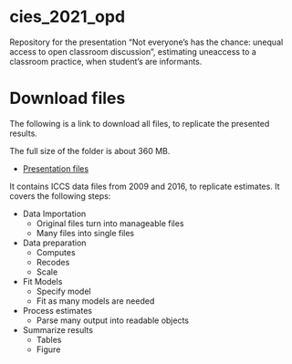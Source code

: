 
# cies\_2021\_opd

Repository for the presentation “Not everyone’s has the chance: unequal
access to open classroom discussion”, estimating uneaccess to a
classroom practice, when student’s are informants.

# Download files

The following is a link to download all files, to replicate the
presented results.

The full size of the folder is about 360 MB.

-   [Presentation
    files](https://www.dropbox.com/sh/m0ho4uweckikbgm/AAAhn0iZDsLqBT8y8AdP6ev7a?dl=1)

It contains ICCS data files from 2009 and 2016, to replicate estimates.
It covers the following steps:

-   Data Importation
    -   Original files turn into manageable files
    -   Many files into single files
-   Data preparation
    -   Computes
    -   Recodes
    -   Scale
-   Fit Models
    -   Specify model
    -   Fit as many models are needed
-   Process estimates
    -   Parse many output into readable objects
-   Summarize results
    -   Tables
    -   Figure
